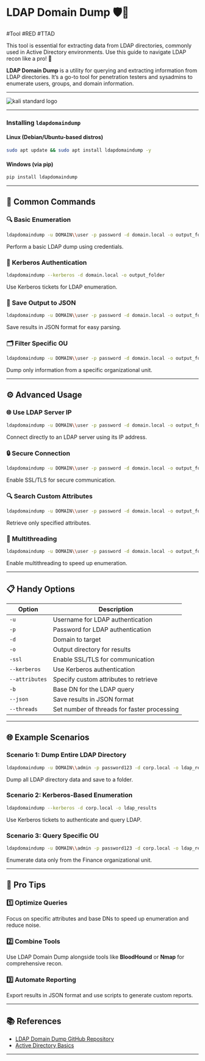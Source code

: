 # LDAP Domain Dump 🛡️📜
#Tool #RED #TTAD 

This tool is essential for extracting data from LDAP directories, commonly used in Active Directory environments. Use this guide to navigate LDAP recon like a pro! 🚀

**LDAP Domain Dump** is a utility for querying and extracting information from LDAP directories. It’s a go-to tool for penetration testers and sysadmins to enumerate users, groups, and domain information.

---
![kali standard logo](https://www.kali.org/images/kali-tools-icon-missing.svg)

---
### Installing `ldapdomaindump`

#### **Linux (Debian/Ubuntu-based distros)**
```bash
sudo apt update && sudo apt install ldapdomaindump -y
```

#### **Windows (via pip)**
```powershell
pip install ldapdomaindump
```

---

## 🧰 Common Commands

### 🔍 Basic Enumeration
```bash
ldapdomaindump -u DOMAIN\\user -p password -d domain.local -o output_folder
```
Perform a basic LDAP dump using credentials.

### 🔑 Kerberos Authentication
```bash
ldapdomaindump --kerberos -d domain.local -o output_folder
```
Use Kerberos tickets for LDAP enumeration.

### 📜 Save Output to JSON
```bash
ldapdomaindump -u DOMAIN\\user -p password -d domain.local -o output_folder --json
```
Save results in JSON format for easy parsing.

### 🗂 Filter Specific OU
```bash
ldapdomaindump -u DOMAIN\\user -p password -d domain.local -o output_folder -b "OU=SpecificOU,DC=domain,DC=local"
```
Dump only information from a specific organizational unit.

---

## ⚙️ Advanced Usage

### 🌐 Use LDAP Server IP
```bash
ldapdomaindump -u DOMAIN\\user -p password -d domain.local -o output_folder -s 192.168.1.100
```
Connect directly to an LDAP server using its IP address.

### 🔒 Secure Connection
```bash
ldapdomaindump -u DOMAIN\\user -p password -d domain.local -o output_folder -ssl
```
Enable SSL/TLS for secure communication.

### 🔍 Search Custom Attributes
```bash
ldapdomaindump -u DOMAIN\\user -p password -d domain.local -o output_folder --attributes cn,mail,sAMAccountName
```
Retrieve only specified attributes.

### 🧵 Multithreading
```bash
ldapdomaindump -u DOMAIN\\user -p password -d domain.local -o output_folder --threads 10
```
Enable multithreading to speed up enumeration.

---

## 📋 Handy Options

| Option            | Description                                   |
|-------------------|-----------------------------------------------|
| `-u`              | Username for LDAP authentication             |
| `-p`              | Password for LDAP authentication             |
| `-d`              | Domain to target                             |
| `-o`              | Output directory for results                 |
| `-ssl`            | Enable SSL/TLS for communication             |
| `--kerberos`      | Use Kerberos authentication                  |
| `--attributes`    | Specify custom attributes to retrieve         |
| `-b`              | Base DN for the LDAP query                   |
| `--json`          | Save results in JSON format                  |
| `--threads`       | Set number of threads for faster processing  |

---

## 🌐 Example Scenarios

### Scenario 1: Dump Entire LDAP Directory
```bash
ldapdomaindump -u DOMAIN\\admin -p password123 -d corp.local -o ldap_results
```
Dump all LDAP directory data and save to a folder.

### Scenario 2: Kerberos-Based Enumeration
```bash
ldapdomaindump --kerberos -d corp.local -o ldap_results
```
Use Kerberos tickets to authenticate and query LDAP.

### Scenario 3: Query Specific OU
```bash
ldapdomaindump -u DOMAIN\\admin -p password123 -d corp.local -o ldap_results -b "OU=Finance,DC=corp,DC=local"
```
Enumerate data only from the Finance organizational unit.

---

## 🚀 Pro Tips

### 1️⃣ Optimize Queries
Focus on specific attributes and base DNs to speed up enumeration and reduce noise.

### 2️⃣ Combine Tools
Use LDAP Domain Dump alongside tools like **BloodHound** or **Nmap** for comprehensive recon.

### 3️⃣ Automate Reporting
Export results in JSON format and use scripts to generate custom reports.

---

## 📚 References
- [LDAP Domain Dump GitHub Repository](https://github.com/dirkjanm/ldapdomaindump)
- [Active Directory Basics](https://docs.microsoft.com/en-us/windows-server/identity/)

---


